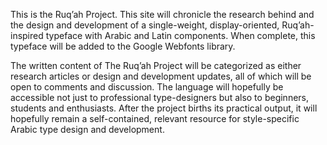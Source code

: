 This is the Ruq’ah Project. This site will chronicle the research behind and the design and development of a single-weight, display-oriented, Ruq’ah-inspired typeface with Arabic and Latin components. When complete, this typeface will be added to the Google Webfonts library. 

The written content of The Ruq’ah Project will be categorized as either research articles or design and development updates, all of which will be open to comments and discussion. The language will hopefully be accessible not just to professional type-designers but also to beginners, students and enthusiasts. After the project births its practical output, it will hopefully remain a self-contained, relevant resource for style-specific Arabic type design and development.
